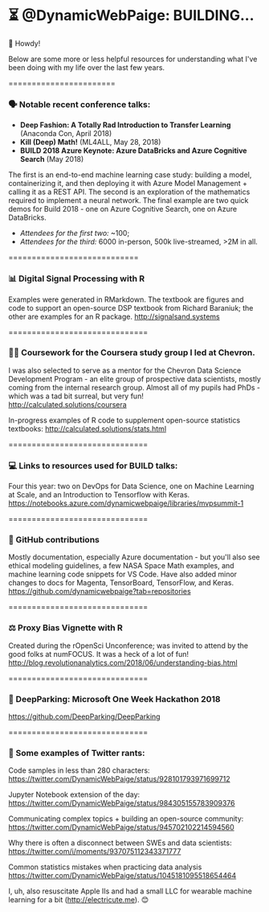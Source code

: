 # ⏳ @DynamicWebPaige: BUILDING...

[](https://scontent-sea1-1.xx.fbcdn.net/v/t1.0-9/21077722_10155661650751672_7301813282035742921_n.jpg?_nc_cat=110&_nc_ht=scontent-sea1-1.xx&oh=f4a69e45b87125942531cc562a1a9d0b&oe=5C56296D)

👋 Howdy!
 
Below are some more or less helpful resources for understanding what I've been doing with my life over the last few years. 
 
=======================

### 🗣 Notable recent conference talks:
* **Deep Fashion: A Totally Rad Introduction to Transfer Learning** (Anaconda Con, April 2018)
* **Kill (Deep) Math!** (ML4ALL, May 28, 2018)
* **BUILD 2018 Azure Keynote: Azure DataBricks and Azure Cognitive Search** (May 2018)
 
The first is an end-to-end machine learning case study: building a model, containerizing it, and then deploying it with Azure Model Management + calling it as a REST API. The second is an exploration of the mathematics required to implement a neural network. The final example are two quick demos for Build 2018 - one on Azure Cognitive Search, one on Azure DataBricks.
 
- _Attendees for the first two:_ ~100; 
- _Attendees for the third:_ 6000 in-person, 500k live-streamed, >2M in all.
 
============================

### 📊 Digital Signal Processing with R 
Examples were generated in RMarkdown. The textbook are figures and code to support an open-source DSP textbook from Richard Baraniuk; the other are examples for an R package.
http://signalsand.systems

==============================

### 👩‍🏫 Coursework for the Coursera study group I led at Chevron. 
I was also selected to serve as a mentor for the Chevron Data Science Development Program - an elite group of prospective data scientists, mostly coming from the internal research group. Almost all of my pupils had PhDs - which was a tad bit surreal, but very fun!
http://calculated.solutions/coursera
 
In-progress examples of R code to supplement open-source statistics textbooks:
http://calculated.solutions/stats.html

==============================
 
### 💻 Links to resources used for BUILD talks:
Four this year: two on DevOps for Data Science, one on Machine Learning at Scale, and an Introduction to Tensorflow with Keras.
https://notebooks.azure.com/dynamicwebpaige/libraries/mvpsummit-1
 
==============================

### 💾 GitHub contributions
Mostly documentation, especially Azure documentation - but you'll also see ethical modeling guidelines, a few NASA Space Math examples, and machine learning code snippets for VS Code. Have also added minor changes to docs for Magenta, TensorBoard, TensorFlow, and Keras.
https://github.com/dynamicwebpaige?tab=repositories

==============================
 
### ⚖ Proxy Bias Vignette with R
Created during the rOpenSci Unconference; was invited to attend by the good folks at numFOCUS. It was a heck of a lot of fun!
http://blog.revolutionanalytics.com/2018/06/understanding-bias.html

==============================
 
### 🚛 DeepParking: Microsoft One Week Hackathon 2018
https://github.com/DeepParking/DeepParking

==============================
 
### 🐤 Some examples of Twitter rants:
Code samples in less than 280 characters:
https://twitter.com/DynamicWebPaige/status/928101793971699712
 
Jupyter Notebook extension of the day:
https://twitter.com/DynamicWebPaige/status/984305155783909376
 
Communicating complex topics + building an open-source community: 
https://twitter.com/DynamicWebPaige/status/945702102214594560
 
Why there is often a disconnect between SWEs and data scientists:
https://twitter.com/i/moments/937075112343371777
 
Common statistics mistakes when practicing data analysis
https://twitter.com/DynamicWebPaige/status/1045181095518654464 
 
I, uh, also resuscitate Apple IIs and had a small LLC for wearable machine learning for a bit (http://electricute.me). 😊

